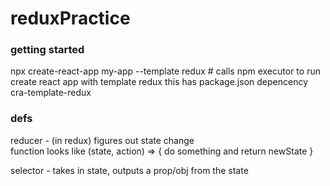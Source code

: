 # reduxPractice

### getting started

npx create-react-app my-app --template redux # calls npm executor to run create react app with template redux
this has package.json depencency cra-template-redux

### defs

reducer - (in redux) figures out state change  
function looks like (state, action) => {
    do something and return newState
}

selector - takes in state, outputs a prop/obj from the state